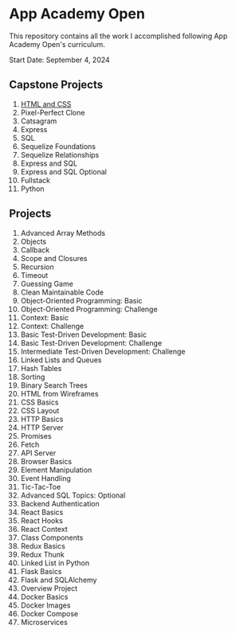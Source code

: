 # App Academy Open

This repository contains all the work I accomplished following App Academy Open's curriculum.

Start Date: September 4, 2024

## Capstone Projects

1. [HTML and CSS](https://github.com/toeireishuman/aA-html_and_css_spec_project)
2. Pixel-Perfect Clone
3. Catsagram
4. Express
5. SQL
6. Sequelize Foundations
7. Sequelize Relationships
8. Express and SQL
9. Express and SQL Optional
10. Fullstack
11. Python

## Projects

<ol>
    <li>Advanced Array Methods</li>
    <li>Objects</li>
    <li>Callback</li>
    <li>Scope and Closures</li>
    <li>Recursion</li>
    <li>Timeout</li>
    <li>Guessing Game</li>
    <li>Clean Maintainable Code</li>
    <li>Object-Oriented Programming: Basic</li>
    <li>Object-Oriented Programming: Challenge</li>
    <li>Context: Basic</li>
    <li>Context: Challenge</li>
    <li>Basic Test-Driven Development: Basic</li>
    <li>Basic Test-Driven Development: Challenge</li>
    <li>Intermediate Test-Driven Development: Challenge</li>
    <li>Linked Lists and Queues</li>
    <li>Hash Tables</li>
    <li>Sorting</li>
    <li>Binary Search Trees</li>
    <li>HTML from Wireframes</li>
    <li>CSS Basics</li>
    <li>CSS Layout</li>
    <li>HTTP Basics</li>
    <li>HTTP Server</li>
    <li>Promises</li>
    <li>Fetch</li>
    <li>API Server</li>
    <li>Browser Basics</li>
    <li>Element Manipulation</li>
    <li>Event Handling</li>
    <li>Tic-Tac-Toe</li>
    <li>Advanced SQL Topics: Optional</li>
    <li>Backend Authentication</li>
    <li>React Basics</li>
    <li>React Hooks</li>
    <li>React Context</li>
    <li>Class Components</li>
    <li>Redux Basics</li>
    <li>Redux Thunk</li>
    <li>Linked List in Python</li>
    <li>Flask Basics</li>
    <li>Flask and SQLAlchemy</li>
    <li>Overview Project</li>
    <li>Docker Basics</li>
    <li>Docker Images</li>
    <li>Docker Compose</li>
    <li>Microservices</li>
</ol>
